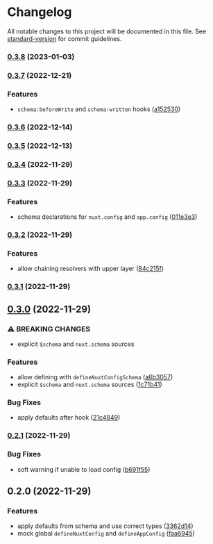 # Changelog

All notable changes to this project will be documented in this file. See [standard-version](https://github.com/conventional-changelog/standard-version) for commit guidelines.

### [0.3.8](https://github.com/pi0/nuxt-config-schema/compare/v0.3.7...v0.3.8) (2023-01-03)

### [0.3.7](https://github.com/pi0/nuxt-config-schema/compare/v0.3.6...v0.3.7) (2022-12-21)


### Features

* `schema:beforeWrite` and `schema:written` hooks ([a152530](https://github.com/pi0/nuxt-config-schema/commit/a1525300e4ca499ffb9f514d3206aa71a5340b44))

### [0.3.6](https://github.com/pi0/nuxt-config-schema/compare/v0.3.5...v0.3.6) (2022-12-14)

### [0.3.5](https://github.com/pi0/nuxt-config-schema/compare/v0.3.4...v0.3.5) (2022-12-13)

### [0.3.4](https://github.com/pi0/nuxt-config-schema/compare/v0.3.3...v0.3.4) (2022-11-29)

### [0.3.3](https://github.com/pi0/nuxt-config-schema/compare/v0.3.2...v0.3.3) (2022-11-29)


### Features

* schema declarations for `nuxt.config` and `app.config` ([011e3e3](https://github.com/pi0/nuxt-config-schema/commit/011e3e366c8dc6bdd693905c1d25eb0f3fc0e1a0))

### [0.3.2](https://github.com/pi0/nuxt-config-schema/compare/v0.3.1...v0.3.2) (2022-11-29)


### Features

* allow chaining resolvers with upper layer ([84c215f](https://github.com/pi0/nuxt-config-schema/commit/84c215fb91b6705a9c74e45d8fe55840d5517d2b))

### [0.3.1](https://github.com/pi0/nuxt-config-schema/compare/v0.3.0...v0.3.1) (2022-11-29)

## [0.3.0](https://github.com/pi0/nuxt-config-schema/compare/v0.2.1...v0.3.0) (2022-11-29)


### ⚠ BREAKING CHANGES

* explicit `$schema` and `nuxt.schema` sources

### Features

* allow defining with `defineNuxtConfigSchema` ([a6b3057](https://github.com/pi0/nuxt-config-schema/commit/a6b30570014680897b86c574b79d2e7e76aa3ed9))
* explicit `$schema` and `nuxt.schema` sources ([1c71b41](https://github.com/pi0/nuxt-config-schema/commit/1c71b4135f5c411af78464878c3535d2fa57964f))


### Bug Fixes

* apply defaults after hook ([21c4849](https://github.com/pi0/nuxt-config-schema/commit/21c48495302230dd128b07a052c5c1064be991f9))

### [0.2.1](https://github.com/pi0/nuxt-config-schema/compare/v0.2.0...v0.2.1) (2022-11-29)


### Bug Fixes

* soft warning if unable to load config ([b691f55](https://github.com/pi0/nuxt-config-schema/commit/b691f5573d2c5ef3aa799d8b3ff5a2e35941225d))

## 0.2.0 (2022-11-29)


### Features

* apply defaults from schema and use correct types ([3362d14](https://github.com/pi0/nuxt-config-schema/commit/3362d140d2715e6e6b4a58edeede7aa74a4caf02))
* mock global `defineNuxtConfig` and `defineAppConfig` ([faa6945](https://github.com/pi0/nuxt-config-schema/commit/faa6945852dba49aba292446a54bf1c2385b2228))
